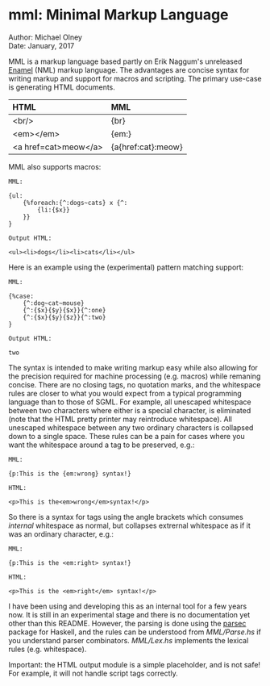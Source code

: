 # mml: Minimal Markup Language

Author: Michael Olney  
Date: January, 2017  

MML is a markup language based partly on Erik Naggum's unreleased
[Enamel][1] (NML) markup language. The advantages are concise
syntax for writing markup and support for macros and scripting.
The primary use-case is generating HTML documents.

| HTML                             | MML                |
| :------------------------------- | :----------------- |
| &lt;br/&gt;                      | {br}               |
| &lt;em&gt;&lt;/em&gt;            | {em:}              |
| &lt;a href=cat&gt;meow&lt;/a&gt; | {a{href:cat}:meow} |

MML also supports macros:

    MML:

    {ul:
        {%foreach:{^:dogs~cats} x {^:
            {li:{$x}}
        }}
    }

    Output HTML:

    <ul><li>dogs</li><li>cats</li></ul>

Here is an example using the (experimental) pattern matching
support:

    MML:

    {%case:
        {^:dog~cat~mouse}
        {^:{$x}{$y}{$x}}{^:one}
        {^:{$x}{$y}{$z}}{^:two}
    }

    Output HTML:

    two

The syntax is intended to make writing markup easy while also
allowing for the precision required for machine processing (e.g.
macros) while remaning concise. There are no closing tags, no
quotation marks, and the whitespace rules are closer to what
you would expect from a typical programming language than to
those of SGML. For example, all unescaped whitespace between two
characters where either is a special character, is eliminated
(note that the HTML pretty printer may reintroduce whitespace).
All unescaped whitespace between any two ordinary characters is
collapsed down to a single space. These rules can be a pain for
cases where you want the whitespace around a tag to be preserved,
e.g.:

    MML:

    {p:This is the {em:wrong} syntax!}

    HTML:

    <p>This is the<em>wrong</em>syntax!</p>

So there is a syntax for tags using the angle brackets which
consumes *internal* whitespace as normal, but collapses
extrernal whitespace as if it was an ordinary character, e.g.:

    MML:

    {p:This is the <em:right> syntax!}

    HTML:

    <p>This is the <em>right</em> syntax!</p>

I have been using and developing this as an internal tool for
a few years now. It is still in an experimental stage and there
is no documentation yet other than this README. However, the
parsing is done using the [parsec][3] package for Haskell, and
the rules can be understood from *MML/Parse.hs* if you
understand parser combinators. *MML/Lex.hs* implements the
lexical rules (e.g. whitespace).

Important: the HTML output module is a simple placeholder, and
is not safe! For example, it will not handle script tags
correctly.

[1]: http://www.schnada.de/grapt/eriknaggum-enamel.html
[2]: https://spectralforms.com/astrofuse/presskit/
[3]: https://hackage.haskell.org/package/parsec

